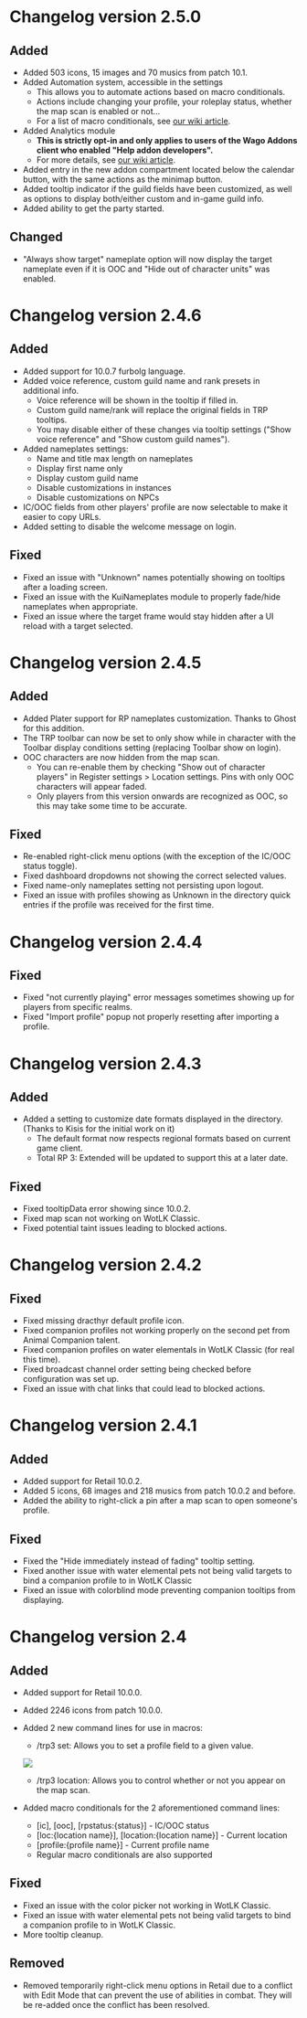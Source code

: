 # Changelog version 2.5.0

## Added

- Added 503 icons, 15 images and 70 musics from patch 10.1.
- Added Automation system, accessible in the settings
  - This allows you to automate actions based on macro conditionals.
  - Actions include changing your profile, your roleplay status, whether the map scan is enabled or not...
  - For a list of macro conditionals, see [our wiki article](https://github.com/Total-RP/Total-RP-3/wiki/Analytics-in-Total-RP-3).
- Added Analytics module
  - **This is strictly opt-in and only applies to users of the Wago Addons client who enabled "Help addon developers".**
  - For more details, see [our wiki article](https://github.com/Total-RP/Total-RP-3/wiki/Analytics-in-Total-RP-3).
- Added entry in the new addon compartment located below the calendar button, with the same actions as the minimap button.
- Added tooltip indicator if the guild fields have been customized, as well as options to display both/either custom and in-game guild info.
- Added ability to get the party started.

## Changed

- "Always show target" nameplate option will now display the target nameplate even if it is OOC and "Hide out of character units" was enabled.

# Changelog version 2.4.6

## Added

- Added support for 10.0.7 furbolg language.
- Added voice reference, custom guild name and rank presets in additional info.
  - Voice reference will be shown in the tooltip if filled in.
  - Custom guild name/rank will replace the original fields in TRP tooltips.
  - You may disable either of these changes via tooltip settings ("Show voice reference" and "Show custom guild names").
- Added nameplates settings:
  - Name and title max length on nameplates
  - Display first name only
  - Display custom guild name
  - Disable customizations in instances
  - Disable customizations on NPCs
- IC/OOC fields from other players' profile are now selectable to make it easier to copy URLs.
- Added setting to disable the welcome message on login.

## Fixed

- Fixed an issue with "Unknown" names potentially showing on tooltips after a loading screen.
- Fixed an issue with the KuiNameplates module to properly fade/hide nameplates when appropriate.
- Fixed an issue where the target frame would stay hidden after a UI reload with a target selected.

# Changelog version 2.4.5

## Added

- Added Plater support for RP nameplates customization. Thanks to Ghost for this addition.
- The TRP toolbar can now be set to only show while in character with the Toolbar display conditions setting (replacing Toolbar show on login).
- OOC characters are now hidden from the map scan.
  - You can re-enable them by checking "Show out of character players" in Register settings > Location settings. Pins with only OOC characters will appear faded.
  - Only players from this version onwards are recognized as OOC, so this may take some time to be accurate.

## Fixed

- Re-enabled right-click menu options (with the exception of the IC/OOC status toggle).
- Fixed dashboard dropdowns not showing the correct selected values.
- Fixed name-only nameplates setting not persisting upon logout.
- Fixed an issue with profiles showing as Unknown in the directory quick entries if the profile was received for the first time.

# Changelog version 2.4.4

## Fixed

- Fixed "not currently playing" error messages sometimes showing up for players from specific realms.
- Fixed "Import profile" popup not properly resetting after importing a profile.

# Changelog version 2.4.3

## Added

- Added a setting to customize date formats displayed in the directory. (Thanks to Kisis for the initial work on it)
  - The default format now respects regional formats based on current game client.
  - Total RP 3: Extended will be updated to support this at a later date.

## Fixed

- Fixed tooltipData error showing since 10.0.2.
- Fixed map scan not working on WotLK Classic.
- Fixed potential taint issues leading to blocked actions.

# Changelog version 2.4.2

## Fixed

- Fixed missing dracthyr default profile icon.
- Fixed companion profiles not working properly on the second pet from Animal Companion talent.
- Fixed companion profiles on water elementals in WotLK Classic (for real this time).
- Fixed broadcast channel order setting being checked before configuration was set up.
- Fixed an issue with chat links that could lead to blocked actions.

# Changelog version 2.4.1

## Added

- Added support for Retail 10.0.2.
- Added 5 icons, 68 images and 218 musics from patch 10.0.2 and before.
- Added the ability to right-click a pin after a map scan to open someone's profile.

## Fixed

- Fixed the "Hide immediately instead of fading" tooltip setting.
- Fixed another issue with water elemental pets not being valid targets to bind a companion profile to in WotLK Classic
- Fixed an issue with colorblind mode preventing companion tooltips from displaying.

# Changelog version 2.4

## Added

- Added support for Retail 10.0.0.
- Added 2246 icons from patch 10.0.0.
- Added 2 new command lines for use in macros:
  - /trp3 set: Allows you to set a profile field to a given value.

  ![](https://user-images.githubusercontent.com/287102/197398575-4ea8f528-a212-4cdb-a4ce-9297638d4de9.png)
  - /trp3 location: Allows you to control whether or not you appear on the map scan.
- Added macro conditionals for the 2 aforementioned command lines:
  - [ic], [ooc], [rpstatus:{status}] - IC/OOC status
  - [loc:{location name}], [location:{location name}] - Current location
  - [profile:{profile name}] - Current profile name
  - Regular macro conditionals are also supported

## Fixed

- Fixed an issue with the color picker not working in WotLK Classic.
- Fixed an issue with water elemental pets not being valid targets to bind a companion profile to in WotLK Classic.
- More tooltip cleanup.

## Removed

- Removed temporarily right-click menu options in Retail due to a conflict with Edit Mode that can prevent the use of abilities in combat. They will be re-added once the conflict has been resolved.
